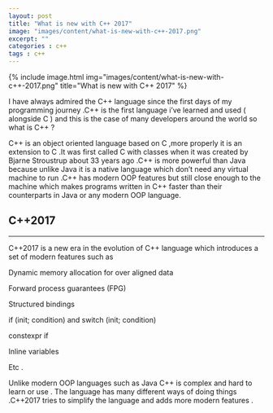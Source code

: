 ```yaml
---
layout: post
title: "What is new with C++ 2017"
image: "images/content/what-is-new-with-c++-2017.png"
excerpt: ""
categories : c++
tags : c++
---
```


{% include image.html
   img="images/content/what-is-new-with-c++-2017.png"
       title="What is new with C++ 2017"
%}

I have always admired the C++ language since the first days of my programming journey .C++ is the first language i’ve learned and used ( alongside C ) and this is the case of many developers around the world so what is C++ ?

C++ is an object oriented language based on C ,more properly it is an extension to C .It was first called C with classes when it was created by  Bjarne Stroustrup  about 33 years ago .C++ is more powerful than Java because unlike Java it is a native language which don’t need any virtual machine to run .C++ has modern OOP features but still close enough to the machine which makes programs written in C++ faster than their counterparts in Java or any modern OOP language.

C++2017
----------------
---------------

C++2017 is a new era in the evolution of C++ language which introduces a set of modern features such as

Dynamic memory allocation for over aligned data 

Forward process guarantees (FPG)

Structured bindings

if (init; condition) and switch (init; condition)

constexpr if

Inline variables 

Etc .

Unlike modern OOP languages such as Java C++ is complex and hard to learn or use .
The language has many different ways of doing things .C++2017 tries to simplify the language
 and adds more modern features .






